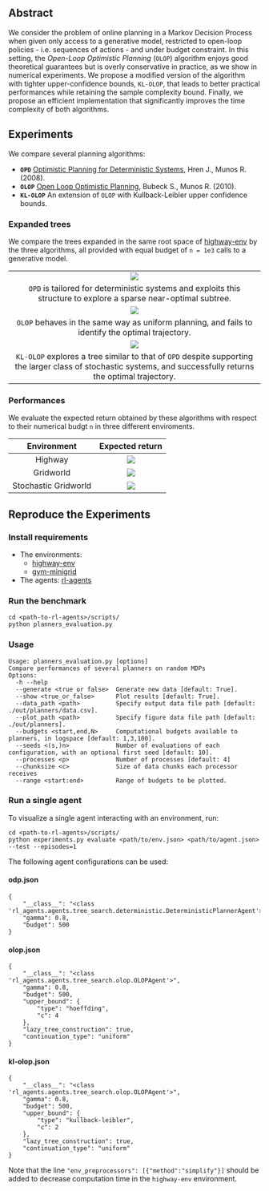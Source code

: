## Abstract

We consider the problem of online planning in a Markov Decision Process when given only access to a generative model, restricted to open-loop policies - i.e. sequences of actions - and under budget constraint. In this setting, the _Open-Loop Optimistic Planning_ (`OLOP`) algorithm enjoys good theoretical guarantees but is overly conservative in practice, as we show in numerical experiments. We propose a modified version of the algorithm with tighter upper-confidence bounds, `KL-OLOP`, that leads to better practical performances while retaining the sample complexity bound. Finally, we propose an efficient implementation that significantly improves the time complexity of both algorithms.

## Experiments

We compare several planning algorithms:
* **`OPD`** [Optimistic Planning for Deterministic Systems](https://hal.inria.fr/hal-00830182), Hren J., Munos R. (2008).
* **`OLOP`** [Open Loop Optimistic Planning](http://sbubeck.com/COLT10_BM.pdf), Bubeck S., Munos R. (2010).
* **`KL-OLOP`** An extension of `OLOP` with Kullback-Leibler upper confidence bounds.

### Expanded trees

We compare the trees expanded in the same root space of [highway-env](https://github.com/eleurent/highway-env) by the three algorithms, all provided with equal budget of `n = 1e3` calls to a generative model.

| |
|:--:|
| ![](paper/img/tree_OPD.svg) | 
| `OPD` is tailored for deterministic systems and exploits this structure to explore a sparse near-optimal subtree. |
| ![](paper/img/tree_OLOP.svg) |
| `OLOP` behaves in the same way as uniform planning, and fails to identify the optimal trajectory. |
| ![](paper/img/tree_KL-OLOP.svg) |
| `KL-OLOP` explores a tree similar to that of `OPD` despite supporting the larger class of stochastic systems, and successfully returns the optimal trajectory. |

### Performances

We evaluate the expected return obtained by these algorithms with respect to their numerical budgt `n` in three different enviroments.

| Environment           | Expected return                    |
| :-------------------: | :-----------------------------:    |
| Highway               | ![](paper/img/hw_return.svg)       |
| Gridworld             | ![](paper/img/gw_return.svg)       |
| Stochastic Gridworld  | ![](paper/img/gw_stoch_return.svg) |

## Reproduce the Experiments

### Install requirements

* The environments:
  * [highway-env](https://github.com/eleurent/highway-env)
  * [gym-minigrid](https://github.com/eleurent/gym-minigrid)
* The agents: [rl-agents](https://github.com/eleurent/rl-agents)

### Run the benchmark

```shell
cd <path-to-rl-agents>/scripts/
python planners_evaluation.py
```

### Usage
```
Usage: planners_evaluation.py [options]
Compare performances of several planners on random MDPs
Options:
  -h --help
  --generate <true or false>  Generate new data [default: True].
  --show <true_or_false>      Plot results [default: True].
  --data_path <path>          Specify output data file path [default: ./out/planners/data.csv].
  --plot_path <path>          Specify figure data file path [default: ./out/planners].
  --budgets <start,end,N>     Computational budgets available to planners, in logspace [default: 1,3,100].
  --seeds <(s,)n>             Number of evaluations of each configuration, with an optional first seed [default: 10].
  --processes <p>             Number of processes [default: 4]
  --chunksize <c>             Size of data chunks each processor receives
  --range <start:end>         Range of budgets to be plotted.
```

### Run a single agent

To visualize a single agent interacting with an environment, run:
```shell
cd <path-to-rl-agents>/scripts/
python experiments.py evaluate <path/to/env.json> <path/to/agent.json> --test --episodes=1
```
The following agent configurations can be used:

#### odp.json

```
{
    "__class__": "<class 'rl_agents.agents.tree_search.deterministic.DeterministicPlannerAgent'>",
    "gamma": 0.8,
    "budget": 500
}
```

#### olop.json

```
{
    "__class__": "<class 'rl_agents.agents.tree_search.olop.OLOPAgent'>",
    "gamma": 0.8,
    "budget": 500,
    "upper_bound": {
        "type": "hoeffding",
        "c": 4
    },
    "lazy_tree_construction": true,
    "continuation_type": "uniform"
}
```

#### kl-olop.json

```
{
    "__class__": "<class 'rl_agents.agents.tree_search.olop.OLOPAgent'>",
    "gamma": 0.8,
    "budget": 500,
    "upper_bound": {
        "type": "kullback-leibler",
        "c": 2
    },
    "lazy_tree_construction": true,
    "continuation_type": "uniform"
}
```

Note that the line `"env_preprocessors": [{"method":"simplify"}]` should be added to decrease computation time in the `highway-env` environment.
